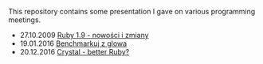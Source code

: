 This repository contains some presentation I gave on various programming meetings.

* 27.10.2009 [Ruby 1.9 - nowości i zmiany](https://radarek.github.io/presentations/Ruby%201.9%20-%20nowosci%20i%20zmiany%20(KRUG%2027.10.2009)/slides/)
* 19.01.2016 [Benchmarkuj z glowa](https://radarek.github.io/presentations/Benchmarkuj%20z%20glowa%20-%20KRUG%2019-01-2016/)
* 20.12.2016 [Crystal - better Ruby?](https://radarek.github.io/presentations/Crystal%20-%20better%20Ruby%3F%20-%20KRUG%2018.12.2016/#/)
